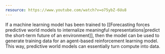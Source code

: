 ```yaml
---
resource: https://www.youtube.com/watch?v=o75ybZ-6Uu8
---
```


If a machine learning model has been trained to [[Forecasting forces predictive world models to internalize meaningful representations|predict the short-term future of an environment]], then the model can be used to generate training data for an agent-based reinforcement learning model. This way, predictive world models can essentially turn compute into data.